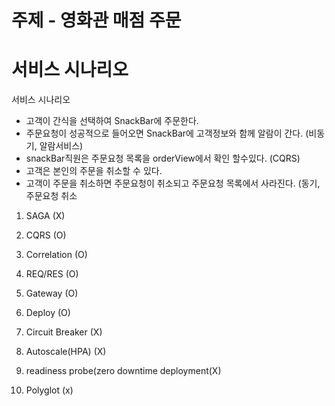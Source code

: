 # 주제 - 영화관 매점 주문


# 서비스 시나리오

서비스 시나리오 
- 고객이 간식을 선택하여 SnackBar에 주문한다.
- 주문요청이 성공적으로 들어오면 SnackBar에 고객정보와 함께 알람이 간다. (비동기, 알람서비스)
- snackBar직원은 주문요청 목록을 orderView에서 확인 할수있다. (CQRS)
- 고객은 본인의 주문을 취소할 수 있다.
- 고객이 주문을 취소하면 주문요청이 취소되고 주문요청 목록에서 사라진다. (동기, 주문요청 취소



1. SAGA (X)


2. CQRS (O)

3. Correlation (O)

4. REQ/RES (O)

5. Gateway (O)

6. Deploy (O)

7. Circuit Breaker (X)


8. Autoscale(HPA) (X)


9. readiness probe(zero downtime deployment(X)


11. Polyglot (x)


  



